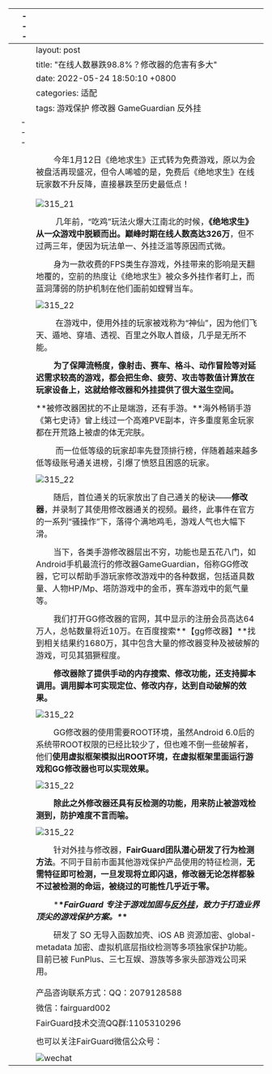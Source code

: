 |      | \--- |                                                              |
| ---- | ---- | ------------------------------------------------------------ |
|      |      | layout: post                                                 |
|      |      | title:  "在线人数暴跌98.8%？修改器的危害有多大"              |
|      |      | date:   2022-05-24 18:50:10  +0800                           |
|      |      | categories: 适配                                             |
|      |      | tags:  游戏保护 修改器 GameGuardian 反外挂                   |
|      | \--- |                                                              |
|      |      |                                                              |
|      |      | &nbsp;&nbsp;&nbsp;&nbsp;&nbsp;&nbsp;&nbsp;&nbsp;今年1月12日《绝地求生》正式转为免费游戏，原以为会被盘活再现盛况，但令人唏嘘的是，免费后《绝地求生》在线玩家数不升反降，直接暴跌至历史最低点！  <!-- more --> |
|      |      |                                                              |
|      |      |                                                              |
|      |      | ![315_21](/assets/res/202103/绝地求生现状.jpeg)              |
|      |      |                                                              |
|      |      | &nbsp;&nbsp;&nbsp;&nbsp;&nbsp;&nbsp;&nbsp;&nbsp;&nbsp;几年前，“吃鸡”玩法火爆大江南北的时候，**《绝地求生》从一众游戏中脱颖而出。巅峰时期在线人数高达326万**，但不过两三年，便因为玩法单一、外挂泛滥等原因而式微。 |
|      |      |                                                              |
|      |      | &nbsp;&nbsp;&nbsp;&nbsp;&nbsp;&nbsp;&nbsp;&nbsp;身为一款收费的FPS类生存游戏，外挂带来的影响是天翻地覆的，空前的热度让《绝地求生》被众多外挂作者盯上，而蓝洞薄弱的防护机制在他们面前如螳臂当车。 |
|      |      |                                                              |
|      |      | ![315_22](/assets/res/202103/绝地求生开挂.gif)               |
|      |      |                                                              |
|      |      | &nbsp;&nbsp;&nbsp;&nbsp;&nbsp;&nbsp;&nbsp;&nbsp;&nbsp;在游戏中，使用外挂的玩家被戏称为“神仙”，因为他们飞天、遁地、穿墙、透视、百里之外取人首级，几乎是无所不能。 |
|      |      |                                                              |
|      |      | &nbsp;&nbsp;&nbsp;&nbsp;&nbsp;&nbsp;&nbsp;&nbsp;**为了保障流畅度，像射击、赛车、格斗、动作冒险等对延迟需求较高的游戏，都会把生命、疲劳、攻击等数值计算放在玩家设备上，这就给修改器和外挂提供了很大滋生空间。** |
|      |      |                                                              |
|      |      | **被修改器困扰的不止是端游，还有手游。**海外畅销手游《第七史诗》曾上线过一个高难PVE副本，许多重度氪金玩家都在开荒路上被虐的体无完肤。 |
|      |      |                                                              |
|      |      | &nbsp;&nbsp;&nbsp;&nbsp;&nbsp;&nbsp;&nbsp;&nbsp;&nbsp;而一位低等级的玩家却率先登顶排行榜，伴随着越来越多低等级账号通关进榜，引爆了愤怒且困惑的玩家。 |
|      |      |                                                              |
|      |      | ![315_22](/assets/res/202103/第七史诗.jpg)                   |
|      |      |                                                              |
|      |      | &nbsp;&nbsp;&nbsp;&nbsp;&nbsp;&nbsp;&nbsp;&nbsp;随后，首位通关的玩家放出了自己通关的秘诀——**修改器**，并录制了其使用修改器通关的视频。最终，此事件在官方的一系列“骚操作”下，落得个满地鸡毛，游戏人气也大幅下滑。 |
|      |      |                                                              |
|      |      | &nbsp;&nbsp;&nbsp;&nbsp;&nbsp;&nbsp;&nbsp;&nbsp;当下，各类手游修改器层出不穷，功能也是五花八门，如Android手机最流行的修改器GameGuardian，俗称GG修改器，它可以帮助手游玩家修改游戏中的各种数据，包括道具数量、人物HP/Mp、塔防游戏中的金币，赛车游戏中的氮气量等。 |
|      |      |                                                              |
|      |      | &nbsp;&nbsp;&nbsp;&nbsp;&nbsp;&nbsp;&nbsp;&nbsp;我们打开GG修改器的官网，其中显示的注册会员高达64万人，总帖数量将近10万。在百度搜索**【gg修改器】**找到相关结果约1680万，其中包含大量的修改器变种及被破解的游戏，可见其猖獗程度。 |
|      |      |                                                              |
|      |      | &nbsp;&nbsp;&nbsp;&nbsp;&nbsp;&nbsp;&nbsp;&nbsp;**修改器除了提供手动的内存搜索、修改功能，还支持脚本调用。调用脚本可实现定位、修改内存，达到自动破解的效果。** |
|      |      |                                                              |
|      |      | ![315_22](/assets/res/202103/gg.gif)                         |
|      |      |                                                              |
|      |      | &nbsp;&nbsp;&nbsp;&nbsp;&nbsp;&nbsp;&nbsp;&nbsp;GG修改器的使用需要ROOT环境，虽然Android 6.0后的系统带ROOT权限的已经比较少了，但也难不倒一些破解者，他们**使用虚拟框架模拟出ROOT环境，在虚拟框架里面运行游戏和GG修改器也可以实现效果。** |
|      |      |                                                              |
|      |      | ![315_22](/assets/res/202103/免root.png)                     |
|      |      |                                                              |
|      |      | &nbsp;&nbsp;&nbsp;&nbsp;&nbsp;&nbsp;&nbsp;&nbsp;**除此之外修改器还具有反检测的功能，用来防止被游戏检测到，防护难度不言而喻。** |
|      |      |                                                              |
|      |      | ![315_22](/assets/res/202103/隐藏.png)                       |
|      |      |                                                              |
|      |      | &nbsp;&nbsp;&nbsp;&nbsp;&nbsp;&nbsp;&nbsp;&nbsp;针对外挂与修改器，**FairGuard团队潜心研发了行为检测方法**。不同于目前市面其他游戏保护产品使用的特征检测，**无需特征即可检测，一旦发现将立即闪退，修改器无论怎样都躲不过被检测的命运，被绕过的可能性几乎近于零。** |
|      |      |                                                              |
|      |      | &nbsp;&nbsp;&nbsp;&nbsp;&nbsp;&nbsp;&nbsp;&nbsp;***\**FairGuard 专注于游戏加固与[反外挂](https://www.fair-guard.com/index/pro.html?id=361)，致力于打造业界顶尖的游戏保护方案。\**\*** |
|      |      |                                                              |
|      |      | &nbsp;&nbsp;&nbsp;&nbsp;&nbsp;&nbsp;&nbsp;&nbsp;研发了 SO 无导入函数加壳、iOS AB 资源加密、global-metadata 加密、虚拟机底层指纹检测等多项独家保护功能。目前已被 FunPlus、三七互娱、游族等多家头部游戏公司采用。 |
|      |      |                                                              |
|      |      |                                                              |
|      |      | 产品咨询联系方式：QQ：2079128588                             |
|      |      | 微信：fairguard002                                           |
|      |      | FairGuard技术交流QQ群:1105310296                             |
|      |      |                                                              |
|      |      | 也可以关注FairGuard微信公众号：                              |
|      |      |                                                              |
|      |      | ![wechat](/assets/res/wechat.jpg)                            |